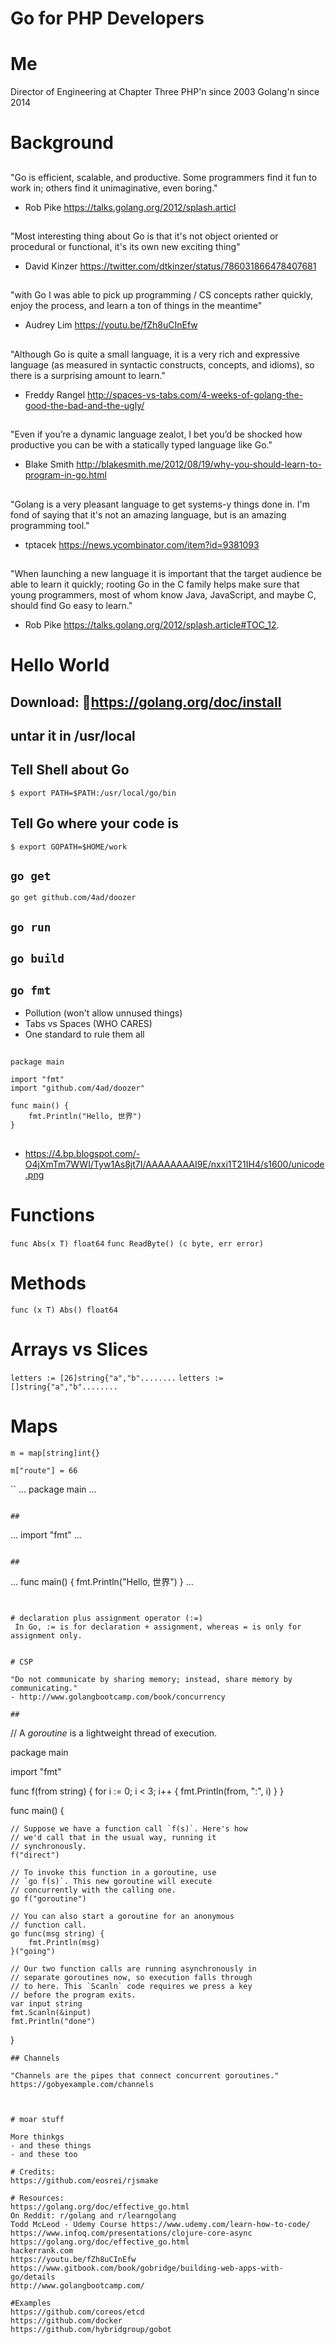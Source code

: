 # Go for PHP Developers


# Me

Director of Engineering at Chapter Three
PHP'n since 2003
Golang'n since 2014


# Background
##
"Go is efficient, scalable, and productive. Some programmers find it fun to work in; others find it unimaginative, even boring."
- Rob Pike https://talks.golang.org/2012/splash.articl
##
"Most interesting thing about Go is that it's not object oriented or procedural or functional, it's its own new exciting thing"
- David Kinzer https://twitter.com/dtkinzer/status/786031866478407681
##
"with Go I was able to pick up programming / CS concepts rather quickly, enjoy the process, and learn a ton of things in the meantime"
- Audrey Lim  https://youtu.be/fZh8uCInEfw
##
"Although Go is quite a small language, it is a very rich and expressive language (as measured in syntactic constructs, concepts, and idioms), so there is a surprising amount to learn."
- Freddy Rangel http://spaces-vs-tabs.com/4-weeks-of-golang-the-good-the-bad-and-the-ugly/
##
"Even if you’re a dynamic language zealot, I bet you’d be shocked how productive you can be with a statically typed language like Go."
- Blake Smith http://blakesmith.me/2012/08/19/why-you-should-learn-to-program-in-go.html
##
"Golang is a very pleasant language to get systems-y things done in. I'm fond of saying that it's not an amazing language, but is an amazing programming tool."
- tptacek https://news.ycombinator.com/item?id=9381093
##
"When launching a new language it is important that the target audience be able to learn it quickly; rooting Go in the C family helps make sure that young programmers, most of whom know Java, JavaScript, and maybe C, should find Go easy to learn."
- Rob Pike https://talks.golang.org/2012/splash.article#TOC_12.


# Hello World
## Download: https://golang.org/doc/install
## untar it in /usr/local
## Tell Shell about Go
`$ export PATH=$PATH:/usr/local/go/bin`

## Tell Go where your code is
`$ export GOPATH=$HOME/work`


## `go get`
`go get github.com/4ad/doozer`

## `go run`

## `go build`

## `go fmt`
- Pollution (won't allow unnused things)
- Tabs vs Spaces (WHO CARES)
- One standard to rule them all

## 
```
package main

import "fmt"
import "github.com/4ad/doozer"

func main() {
	fmt.Println("Hello, 世界")
}
```
##
- https://4.bp.blogspot.com/-O4jXmTm7WWI/Tyw1As8jt7I/AAAAAAAAI9E/nxxi1T21IH4/s1600/unicode.png


# Functions
`func Abs(x T) float64`
`func ReadByte() (c byte, err error)`

# Methods
`func (x T) Abs() float64`


# Arrays vs Slices
`letters := [26]string{"a","b"........`
`letters := []string{"a","b"........`


# Maps

`m = map[string]int{}`

`m["route"] = 66`



``
...
package main
...
```

## 
```
...
import "fmt"
...
```

## 
```
...
func main() {
	fmt.Println("Hello, 世界")
}
...
```


# declaration plus assignment operator (:=)
 In Go, := is for declaration + assignment, whereas = is only for assignment only.


# CSP

"Do not communicate by sharing memory; instead, share memory by communicating."
- http://www.golangbootcamp.com/book/concurrency

##
```
// A _goroutine_ is a lightweight thread of execution.

package main

import "fmt"

func f(from string) {
    for i := 0; i < 3; i++ {
        fmt.Println(from, ":", i)
    }
}

func main() {

    // Suppose we have a function call `f(s)`. Here's how
    // we'd call that in the usual way, running it
    // synchronously.
    f("direct")

    // To invoke this function in a goroutine, use
    // `go f(s)`. This new goroutine will execute
    // concurrently with the calling one.
    go f("goroutine")

    // You can also start a goroutine for an anonymous
    // function call.
    go func(msg string) {
        fmt.Println(msg)
    }("going")

    // Our two function calls are running asynchronously in
    // separate goroutines now, so execution falls through
    // to here. This `Scanln` code requires we press a key
    // before the program exits.
    var input string
    fmt.Scanln(&input)
    fmt.Println("done")
}
```
## Channels
 
"Channels are the pipes that connect concurrent goroutines." 
https://gobyexample.com/channels



# moar stuff

More thinkgs
- and these things
- and these too

# Credits:
https://github.com/eosrei/rjsmake

# Resources:
https://golang.org/doc/effective_go.html
On Reddit: r/golang and r/learngolang
Todd McLeod - Udemy Course https://www.udemy.com/learn-how-to-code/
https://www.infoq.com/presentations/clojure-core-async
https://golang.org/doc/effective_go.html
hackerrank.com
https://youtu.be/fZh8uCInEfw
https://www.gitbook.com/book/gobridge/building-web-apps-with-go/details
http://www.golangbootcamp.com/

#Examples
https://github.com/coreos/etcd
https://github.com/docker
https://github.com/hybridgroup/gobot
